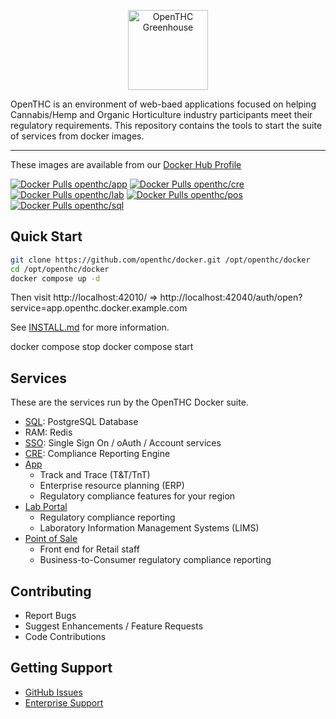 <p align="center">
	<img src="https://cdn.openthc.com/img/logo.png" height="128" alt="OpenTHC Greenhouse">
</p>

OpenTHC is an environment of web-baed applications focused on helping Cannabis/Hemp and Organic Horticulture industry participants meet their regulatory requirements.
This repository contains the tools to start the suite of services from docker images.

---

These images are available from our [Docker Hub Profile](https://hub.docker.com/u/openthc)

[![Docker Pulls openthc/app](https://img.shields.io/docker/pulls/openthc/app.svg?label=openthc%2Fapp&style=for-the-badge)](https://hub.docker.com/r/openthc/app)
[![Docker Pulls openthc/cre](https://img.shields.io/docker/pulls/openthc/cre.svg?label=openthc%2Fcre&style=for-the-badge)](https://hub.docker.com/r/openthc/cre)
[![Docker Pulls openthc/lab](https://img.shields.io/docker/pulls/openthc/lab.svg?label=openthc%2Flab&style=for-the-badge)](https://hub.docker.com/r/openthc/lab)
[![Docker Pulls openthc/pos](https://img.shields.io/docker/pulls/openthc/pos.svg?label=openthc%2Fpos&style=for-the-badge)](https://hub.docker.com/r/openthc/pos)
[![Docker Pulls openthc/sql](https://img.shields.io/docker/pulls/openthc/sql.svg?label=openthc%2Fsql&style=for-the-badge)](https://hub.docker.com/r/openthc/sql)


## Quick Start

```bash
git clone https://github.com/openthc/docker.git /opt/openthc/docker
cd /opt/openthc/docker
docker compose up -d
```

Then visit http://localhost:42010/ => http://localhost:42040/auth/open?service=app.openthc.docker.example.com


See [INSTALL.md](./INSTALL.md) for more information.

docker compose stop
docker compose start


## Services

These are the services run by the OpenTHC Docker suite.

- [SQL](https://hub.docker.com/r/openthc/sql): PostgreSQL Database
- RAM: Redis
- [SSO](https://github.com/openthc/sso): Single Sign On / oAuth / Account services
- [CRE](https://github.com/openthc/cre): Compliance Reporting Engine
- [App](https://github.com/openthc/app)
  - Track and Trace (T&T/TnT)
  - Enterprise resource planning (ERP)
  - Regulatory compliance features for your region
- [Lab Portal](https://github.com/openthc/lab)
  - Regulatory compliance reporting
  - Laboratory Information Management Systems (LIMS)
- [Point of Sale](https://github.com/openthc/pos)
  - Front end for Retail staff
  - Business-to-Consumer regulatory compliance reporting

## Contributing

- Report Bugs
- Suggest Enhancements / Feature Requests
- Code Contributions

## Getting Support

- [GitHub Issues](https://github.com/openthc/docker/issues)
- [Enterprise Support](https://openthc.com/help)
